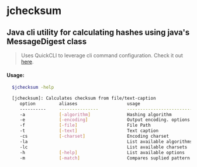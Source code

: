 # jchecksum

## Java cli utility for calculating hashes using java's MessageDigest class

> Uses QuickCLI to leverage cli command configuration. Check it out [here](https://github.com/apercova/QuickCLI).

#### Usage: 
```bash
  $jchecksum -help 
  
  [jchecksum]: Calculates checksum from file/text-caption
     option         aliases                   usage
     ----------     ---------------           -------------------------
     -a             [-algorithm]              Hashing algorithm
     -e             [-encoding]               Output encoding. options: [HEX,B64], default: HEX
     -f             [-file]                   File Path
     -t             [-text]                   Text caption
     -cs            [-charset]                Encoding charset
     -la                                      List available algorithms
     -lc                                      List available charsets
     -h             [-help]                   List available options
     -m             [-match]                  Compares suplied pattern against checksum

```
